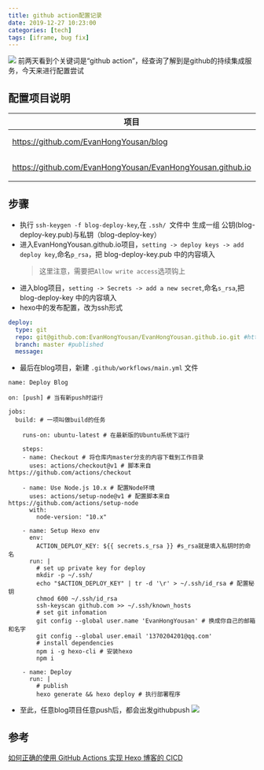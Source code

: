```yaml
---
title: github action配置记录
date: 2019-12-27 10:23:00
categories: [tech]
tags: [iframe, bug fix]
---
```


![](/images/github-action-config-log/gif.gif)
前两天看到个关键词是“github action”，经查询了解到是github的持续集成服务，今天来进行配置尝试 
<escape><!-- more --></escape>

## 配置项目说明

|  项目   | 说明  |
|  ----  | ----  |
| https://github.com/EvanHongYousan/blog  | blog源码 |
| https://github.com/EvanHongYousan/EvanHongYousan.github.io  | 静态文件 |

## 步骤

- 执行 `ssh-keygen -f blog-deploy-key`,在 `.ssh/ `文件中 生成一组 公钥(blog-deploy-key.pub)与私钥（blog-deploy-key）
- 进入EvanHongYousan.github.io项目，`setting -> deploy keys -> add deploy key`,命名`p_rsa`，把 blog-deploy-key.pub 中的内容填入
  > 这里注意，需要把`Allow write access`选项钩上
- 进入blog项目，`setting -> Secrets -> add a new secret`,命名`s_rsa`,把 blog-deploy-key 中的内容填入
- hexo中的发布配置，改为ssh形式
```yml
deploy:
  type: git
  repo: git@github.com:EvanHongYousan/EvanHongYousan.github.io.git #https://bitbucket.org/JohnSmith/johnsmith.bitbucket.io
  branch: master #published
  message:
```
- 最后在blog项目，新建 `.github/workflows/main.yml` 文件
```
name: Deploy Blog

on: [push] # 当有新push时运行

jobs:
  build: # 一项叫做build的任务

    runs-on: ubuntu-latest # 在最新版的Ubuntu系统下运行
    
    steps:
    - name: Checkout # 将仓库内master分支的内容下载到工作目录
      uses: actions/checkout@v1 # 脚本来自 https://github.com/actions/checkout
      
    - name: Use Node.js 10.x # 配置Node环境
      uses: actions/setup-node@v1 # 配置脚本来自 https://github.com/actions/setup-node
      with:
        node-version: "10.x"
    
    - name: Setup Hexo env
      env:
        ACTION_DEPLOY_KEY: ${{ secrets.s_rsa }} #s_rsa就是填入私钥时的命名
      run: |
        # set up private key for deploy
        mkdir -p ~/.ssh/
        echo "$ACTION_DEPLOY_KEY" | tr -d '\r' > ~/.ssh/id_rsa # 配置秘钥
        chmod 600 ~/.ssh/id_rsa
        ssh-keyscan github.com >> ~/.ssh/known_hosts
        # set git infomation
        git config --global user.name 'EvanHongYousan' # 换成你自己的邮箱和名字
        git config --global user.email '1370204201@qq.com'
        # install dependencies
        npm i -g hexo-cli # 安装hexo
        npm i
  
    - name: Deploy
      run: |
        # publish
        hexo generate && hexo deploy # 执行部署程序
```
- 至此，任意blog项目任意push后，都会出发githubpush
![](/images/github-action-config-log/gif.gif)

## 参考

[如何正确的使用 GitHub Actions 实现 Hexo 博客的 CICD](https://hdj.me/github-actions-hexo-cicd/)

